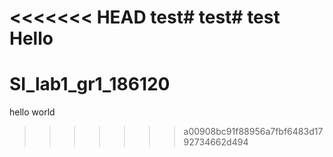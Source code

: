 <<<<<<< HEAD
 test# test# test
Hello
=======
# SI_lab1_gr1_186120

hello world
>>>>>>> a00908bc91f88956a7fbf6483d1792734662d494
